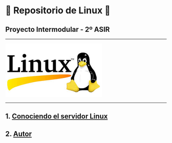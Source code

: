# 🐧 Repositorio de Linux 🐧

## Proyecto Intermodular - 2º ASIR

---

![linux](/img/linux.jpeg)

---

## 1. [Conociendo el servidor Linux](linux.md)

## 2. [Autor](autor.md)
